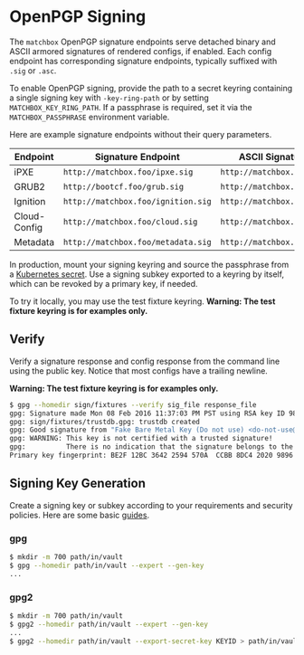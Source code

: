 
# OpenPGP Signing

The `matchbox` OpenPGP signature endpoints serve detached binary and ASCII armored signatures of rendered configs, if enabled. Each config endpoint has corresponding signature endpoints, typically suffixed with `.sig` or `.asc`.

To enable OpenPGP signing, provide the path to a secret keyring containing a single signing key with `-key-ring-path` or by setting `MATCHBOX_KEY_RING_PATH`. If a passphrase is required, set it via the `MATCHBOX_PASSPHRASE` environment variable.

Here are example signature endpoints without their query parameters.

| Endpoint   | Signature Endpoint | ASCII Signature Endpoint |
|------------|--------------------|-------------------------|
| iPXE       | `http://matchbox.foo/ipxe.sig` | `http://matchbox.foo/ipxe.asc` |
| GRUB2      | `http://bootcf.foo/grub.sig` | `http://matchbox.foo/grub.asc` |
| Ignition   | `http://matchbox.foo/ignition.sig` | `http://matchbox.foo/ignition.asc` |
| Cloud-Config | `http://matchbox.foo/cloud.sig` | `http://matchbox.foo/cloud.asc` |
| Metadata   | `http://matchbox.foo/metadata.sig` | `http://matchbox.foo/metadata.asc` |

In production, mount your signing keyring and source the passphrase from a [Kubernetes secret](https://kubernetes.io/docs/user-guide/secrets/). Use a signing subkey exported to a keyring by itself, which can be revoked by a primary key, if needed.

To try it locally, you may use the test fixture keyring. **Warning: The test fixture keyring is for examples only.**

## Verify

Verify a signature response and config response from the command line using the public key. Notice that most configs have a trailing newline.

**Warning: The test fixture keyring is for examples only.**

```sh
$ gpg --homedir sign/fixtures --verify sig_file response_file
gpg: Signature made Mon 08 Feb 2016 11:37:03 PM PST using RSA key ID 9896356A
gpg: sign/fixtures/trustdb.gpg: trustdb created
gpg: Good signature from "Fake Bare Metal Key (Do not use) <do-not-use@example.com>"
gpg: WARNING: This key is not certified with a trusted signature!
gpg:          There is no indication that the signature belongs to the owner.
Primary key fingerprint: BE2F 12BC 3642 2594 570A  CCBB 8DC4 2020 9896 356A
```

## Signing Key Generation

Create a signing key or subkey according to your requirements and security policies. Here are some basic [guides](https://coreos.com/rkt/docs/latest/signing-and-verification-guide.html).

### gpg

```sh
$ mkdir -m 700 path/in/vault
$ gpg --homedir path/in/vault --expert --gen-key
...
```

### gpg2

```sh
$ mkdir -m 700 path/in/vault
$ gpg2 --homedir path/in/vault --expert --gen-key
...
$ gpg2 --homedir path/in/vault --export-secret-key KEYID > path/in/vault/secring.gpg
```
